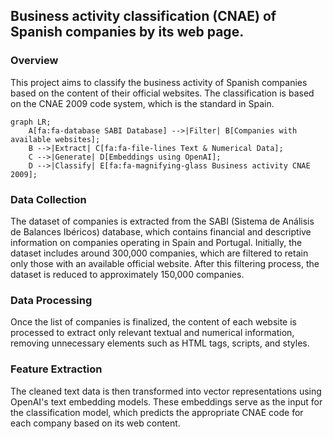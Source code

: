 ## __Business activity classification (CNAE) of Spanish companies by its web page.__

### Overview
This project aims to classify the business activity of Spanish companies based on the content of their official websites. The classification is based on the CNAE 2009 code system, which is the standard in Spain.

```mermaid
graph LR;
    A[fa:fa-database SABI Database] -->|Filter| B[Companies with available websites];
    B -->|Extract| C[fa:fa-file-lines Text & Numerical Data];
    C -->|Generate| D[Embeddings using OpenAI];
    D -->|Classify| E[fa:fa-magnifying-glass Business activity CNAE 2009];
```

### Data Collection
The dataset of companies is extracted from the SABI (Sistema de Análisis de Balances Ibéricos) database, which contains financial and descriptive information on companies operating in Spain and Portugal. Initially, the dataset includes around 300,000 companies, which are filtered to retain only those with an available official website. After this filtering process, the dataset is reduced to approximately 150,000 companies.

### Data Processing
Once the list of companies is finalized, the content of each website is processed to extract only relevant textual and numerical information, removing unnecessary elements such as HTML tags, scripts, and styles.

### Feature Extraction
The cleaned text data is then transformed into vector representations using OpenAI's text embedding models. These embeddings serve as the input for the classification model, which predicts the appropriate CNAE code for each company based on its web content.

